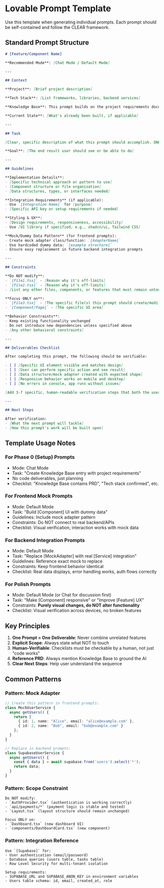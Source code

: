 # Lovable Prompt Template

Use this template when generating individual prompts. Each prompt should be self-contained and follow the CLEAR framework.

## Standard Prompt Structure

```markdown
# [Feature/Component Name]

**Recommended Mode**: [Chat Mode / Default Mode]

---

## Context

**Project**: [Brief project description]

**Tech Stack**: [List frameworks, libraries, backend services]

**Knowledge Base**: This prompt builds on the project requirements documented in the Knowledge Base. Please review it before starting.

**Current State**: [What's already been built, if applicable]

---

## Task

[Clear, specific description of what this prompt should accomplish. ONE feature or component only.]

**Goal**: [The end result user should see or be able to do]

---

## Guidelines

**Implementation Details**:
- [Specific technical approach or pattern to use]
- [Component structure or file organization]
- [Data structures, types, or interfaces needed]

**Integration Requirements** (if applicable):
- Use `[Integration Name]` for [purpose]
- [Specific API key or setup requirements if needed]

**Styling & UX**:
- [Design requirements, responsiveness, accessibility]
- Use [UI library if specified, e.g., shadcn/ui, Tailwind CSS]

**Mock/Dummy Data Pattern** (for frontend prompts):
- Create mock adapter class/function: `[AdapterName]`
- Use hardcoded dummy data: `[example structure]`
- Ensure easy replacement in future backend integration prompts

---

## Constraints

**Do NOT modify**:
- `[File1.tsx]` - [Reason why it's off-limits]
- `[File2.tsx]` - [Reason why it's off-limits]
- [List any other files, components, or features that must remain untouched]

**Focus ONLY on**:
- `[File3.tsx]` - [The specific file(s) this prompt should create/modify]
- `[Component/Page]` - [The specific UI area]

**Behavior Constraints**:
- Keep existing functionality unchanged
- Do not introduce new dependencies unless specified above
- [Any other behavioral constraints]

---

## Deliverables Checklist

After completing this prompt, the following should be verifiable:

- [ ] [Specific UI element visible and matches design]
- [ ] [User can perform specific action and see result]
- [ ] [Data structure/mock adapter created with expected shape]
- [ ] [Responsive behavior works on mobile and desktop]
- [ ] [No errors in console, app runs without issues]

[Add 3-7 specific, human-readable verification steps that both the user and Lovable can check]

---

## Next Steps

After verification:
- [What the next prompt will tackle]
- [How this prompt's work will be built upon]

```

## Template Usage Notes

### For Phase 0 (Setup) Prompts

- Mode: Chat Mode
- Task: "Create Knowledge Base entry with project requirements"
- No code deliverables, just planning
- Checklist: "Knowledge Base contains PRD", "Tech stack confirmed", etc.

### For Frontend Mock Prompts

- Mode: Default Mode
- Task: "Build [Component] UI with dummy data"
- Guidelines: Include mock adapter pattern
- Constraints: Do NOT connect to real backend/APIs
- Checklist: Visual verification, interaction works with mock data

### For Backend Integration Prompts

- Mode: Default Mode
- Task: "Replace [MockAdapter] with real [Service] integration"
- Guidelines: Reference exact mock to replace
- Constraints: Keep frontend behavior identical
- Checklist: Real data displays, error handling works, auth flows correctly

### For Polish Prompts

- Mode: Default Mode (or Chat for discussion first)
- Task: "Make [Component] responsive" or "Improve [Feature] UX"
- Constraints: **Purely visual changes, do NOT alter functionality**
- Checklist: Visual verification across devices, no broken features

## Key Principles

1. **One Prompt = One Deliverable**: Never combine unrelated features
2. **Explicit Scope**: Always state what NOT to touch
3. **Human-Verifiable**: Checklists must be checkable by a human, not just "code works"
4. **Reference PRD**: Always mention Knowledge Base to ground the AI
5. **Clear Next Steps**: Help user understand the sequence

## Common Patterns

### Pattern: Mock Adapter
```typescript
// Create this pattern in frontend prompts:
class MockUserService {
  async getUsers() {
    return [
      { id: 1, name: "Alice", email: "alice@example.com" },
      { id: 2, name: "Bob", email: "bob@example.com" }
    ];
  }
}

// Replace in backend prompts:
class SupabaseUserService {
  async getUsers() {
    const { data } = await supabase.from('users').select('*');
    return data;
  }
}
```

### Pattern: Scope Constraint
```
Do NOT modify:
- `AuthProvider.tsx` (authentication is working correctly)
- `api/payments/*` (payment logic is stable and tested)
- `Layout.tsx` (layout structure should remain unchanged)

Focus ONLY on:
- `Dashboard.tsx` (new dashboard UI)
- `components/DashboardCard.tsx` (new component)
```

### Pattern: Integration Reference
```
Use `[Supabase]` for:
- User authentication (email/password)
- Database queries (users table, tasks table)
- Row Level Security for multi-tenant isolation

Setup requirements:
- SUPABASE_URL and SUPABASE_ANON_KEY in environment variables
- Users table schema: id, email, created_at, role
```
